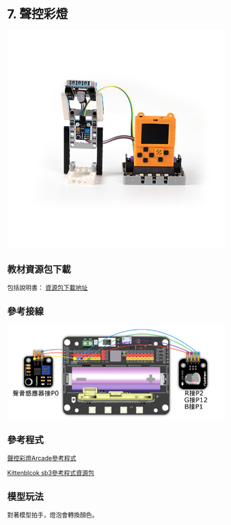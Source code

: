 # 7. 聲控彩燈

![](../../images/light2.jpg)

## 教材資源包下載

包括說明書： [資源包下載地址](http://bit.ly/MeowbitCreatorKit_SH_ResourcsePack)

## 參考接線

![](../../images/light_wire.png)

## 參考程式

[聲控彩燈Arcade參考程式](https://makecode.com/_Jbv0Ad7CcJah)

[Kittenblcok sb3參考程式資源包](http://bit.ly/MeowbitCreatorKit_SH_ResourcsePack)

## 模型玩法

對著模型拍手，燈泡會轉換顏色。